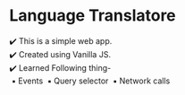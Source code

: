 # Language Translatore

✔️ This is a simple web app. <br/>
✔️ Created using Vanilla JS. <br/>
✔️ Learned Following thing- <br/>
&nbsp;▪️ Events
&nbsp;▪️ Query selector
&nbsp;▪️ Network calls
